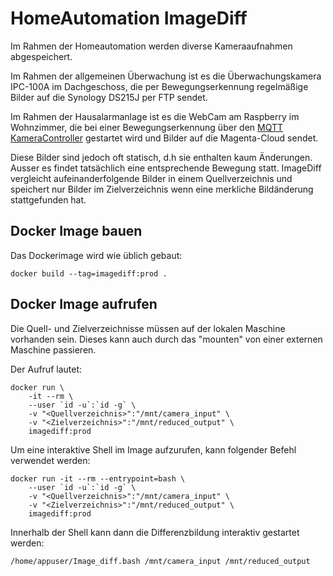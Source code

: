 # HomeAutomation ImageDiff
Im Rahmen der Homeautomation werden diverse Kameraaufnahmen abgespeichert.

Im Rahmen der allgemeinen Überwachung ist es die Überwachungskamera IPC-100A im Dachgeschoss, die per Bewegungserkennung regelmäßige Bilder auf die Synology DS215J per FTP sendet.

Im Rahmen der Hausalarmanlage ist es die WebCam am Raspberry im Wohnzimmer, die bei einer Bewegungserkennung über den [MQTT KameraController](../../MQTT/MQTT_KameraController/) gestartet wird und Bilder auf die Magenta-Cloud sendet.

Diese Bilder sind jedoch oft statisch, d.h sie enthalten kaum Änderungen. Ausser es findet tatsächlich eine entsprechende Bewegung statt. ImageDiff vergleicht aufeinanderfolgende Bilder in einem Quellverzeichnis und speichert nur Bilder im Zielverzeichnis wenn eine merkliche Bildänderung stattgefunden hat.

## Docker Image bauen
Das Dockerimage wird wie üblich gebaut:

```
docker build --tag=imagediff:prod .
```

## Docker Image aufrufen
Die Quell- und Zielverzeichnisse müssen auf der lokalen Maschine vorhanden sein. Dieses kann auch durch das "mounten" von einer externen Maschine passieren.

Der Aufruf lautet:

```
docker run \
	-it --rm \
	--user `id -u`:`id -g` \
	-v "<Quellverzeichnis>":"/mnt/camera_input" \
	-v "<Zielverzeichnis>":"/mnt/reduced_output" \
	imagediff:prod 
```

Um eine interaktive Shell im Image aufzurufen, kann folgender Befehl verwendet werden:

```
docker run -it --rm --entrypoint=bash \
    --user `id -u`:`id -g` \
	-v "<Quellverzeichnis>":"/mnt/camera_input" \
	-v "<Zielverzeichnis>":"/mnt/reduced_output" \
	imagediff:prod
```

Innerhalb der Shell kann dann die Differenzbildung interaktiv gestartet werden:

```
/home/appuser/Image_diff.bash /mnt/camera_input /mnt/reduced_output
```

